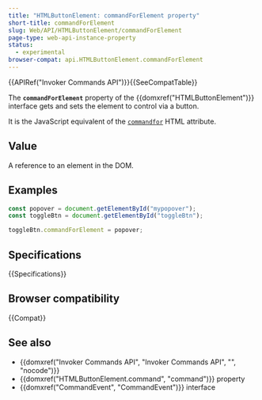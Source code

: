 ```yaml
---
title: "HTMLButtonElement: commandForElement property"
short-title: commandForElement
slug: Web/API/HTMLButtonElement/commandForElement
page-type: web-api-instance-property
status:
  - experimental
browser-compat: api.HTMLButtonElement.commandForElement
---
```


{{APIRef("Invoker Commands API")}}{{SeeCompatTable}}

The **`commandForElement`** property of the {{domxref("HTMLButtonElement")}} interface gets and sets the element to control via a button.

It is the JavaScript equivalent of the [`commandfor`](/en-US/docs/Web/HTML/Element/button#commandfor) HTML attribute.

## Value

A reference to an element in the DOM.

## Examples

```js
const popover = document.getElementById("mypopover");
const toggleBtn = document.getElementById("toggleBtn");

toggleBtn.commandForElement = popover;
```

## Specifications

{{Specifications}}

## Browser compatibility

{{Compat}}

## See also

- {{domxref("Invoker Commands API", "Invoker Commands API", "", "nocode")}}
- {{domxref("HTMLButtonElement.command", "command")}} property
- {{domxref("CommandEvent", "CommandEvent")}} interface
